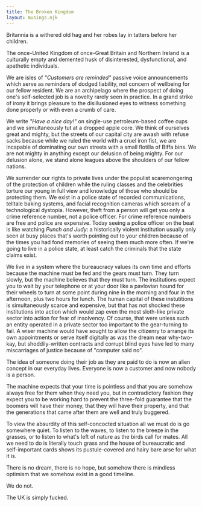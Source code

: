 ```yaml
---
title: The Broken Kingdom
layout: musings.njk
---
```


Britannia is a withered old hag and her robes lay in tatters before her children.

The once-United Kingdom of once-Great Britain and Northern Ireland is a culturally empty and demented husk of disinterested, dysfunctional, and apathetic individuals.

We are isles of *"Customers are reminded"* passive voice announcements which serve as reminders of dodged liability, not concern of wellbeing for our fellow resident.
We are an archipelago where the prospect of doing one's self-selected job is a novelty rarely seen in practice.
In a grand strike of irony it brings pleasure to the disillusioned eyes to witness something done properly or with even a crumb of care.

We write *"Have a nice day!"* on single-use petroleum-based coffee cups and we simultaneously tut at a dropped apple core.
We think of ourselves great and mighty, but the streets of our capital city are awash with refuse sacks because while we ruled the world with a cruel iron fist, we are incapable of dominating our own streets with a small flotilla of Biffa bins.
We are not mighty in anything except our delusion of being mighty.
For our delusion alone, we stand alone leagues above the shoulders of our fellow nations.

We surrender our rights to private lives under the populist scaremongering of the protection of children while the ruling classes and the celebrities torture our young in full view and knowledge of those who should be protecting them.
We exist in a police state of recorded communications, telltale baking systems, and facial recognition cameras which scream of a technological dystopia.
However, theft from a person will get you only a crime reference number, not a police officer.
For crime reference numbers are free and police are expensive.
Today seeing a police officer on the beat is like watching *Punch and Judy*: a historically violent institution usually only seen at busy places that's worth pointing out to your children because of the times you had fond memories of seeing them much more often.
If we're going to live in a police state, at least catch the criminals that the state claims exist.

We live in a system where the bureaucracy values its own time and efforts because the machine must be fed and the gears must turn.
They turn slowly, but the machine believes that they must turn.
The institutions expect you to wait by your telephone or at your door like a pavlovian hound for their wheels to turn at some point during nine in the morning and four in the afternoon, plus two hours for lunch.
The human capital of these instutitions is simultaneously scarce and expensive, but that has not shocked these institutions into action which would zap even the most sloth-like private sector into action for fear of insolvency.
Of course, that were unless such an entity operated in a private sector too important to the gear-turning to fail.
A wiser machine would have sought to allow the citizenry to arrange its own appointments or serve itself digitally as was the dream near why-two-kay, but shoddily-written contracts and corrupt blind eyes have led to many miscarriages of justice because of "computer said no".

The idea of someone doing their job as they are paid to do is now an alien concept in our everyday lives.
Everyone is now a customer and now nobody is a person.

The machine expects that your time is pointless and that you are somehow always free for them when they need you, but in contradictory fashion they expect you to be working hard to prevent the three-fold guarantee that the boomers will have their money, that they will have their property, and that the generations that came after them are well and truly buggered.

To view the absurdity of this self-concocted situation all we must do is go somewhere quiet.
To listen to the waves, to listen to the breeze in the grasses, or to listen to what's left of nature as the birds call for mates.
All we need to do is literally touch grass and the house of bureaucratic and self-important cards shows its pustule-covered and hairy bare arse for what it is.

There is no dream, there is no hope, but somehow there is mindless optimism that we somehow exist in a good timeline.

We do not.

The UK is simply fucked.
